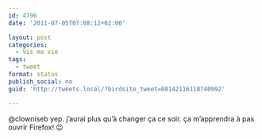```yaml
---
id: 4796
date: '2011-07-05T07:08:12+02:00'

layout: post
categories:
  - Vis ma vie
tags:
  - tweet
format: status
publish_social: no
guid: 'http://tweets.local/?birdsite_tweet=88142116118740992'

---
```


@clowniseb yep. j’aurai plus qu’à changer ça ce soir. ça m’apprendra à pas ouvrir Firefox! 😉